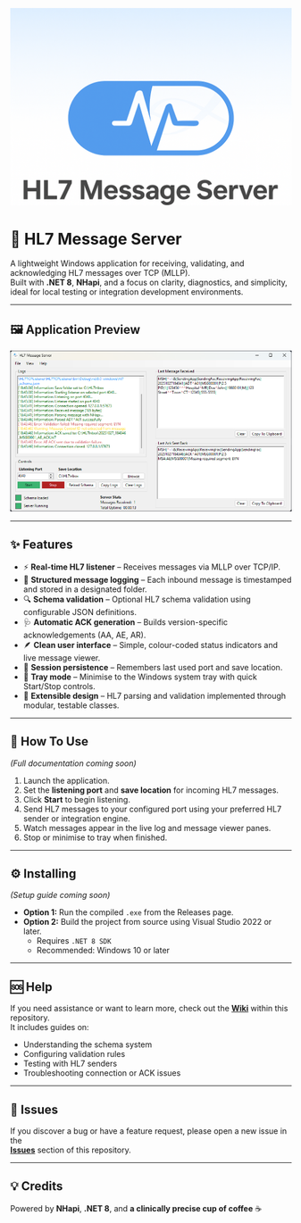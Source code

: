 ![HL7 Message Server Banner](./images/git_banner.png)

# 🧬 HL7 Message Server

A lightweight Windows application for receiving, validating, and acknowledging HL7 messages over TCP (MLLP).  
Built with **.NET 8**, **NHapi**, and a focus on clarity, diagnostics, and simplicity, ideal for local testing or integration development environments.

---

## 🖼️ Application Preview
![Application Preview](./images/application.png)

---

## ✨ Features

- ⚡ **Real-time HL7 listener** – Receives messages via MLLP over TCP/IP.  
- 🧾 **Structured message logging** – Each inbound message is timestamped and stored in a designated folder.  
- 🔍 **Schema validation** – Optional HL7 schema validation using configurable JSON definitions.  
- 🩺 **Automatic ACK generation** – Builds version-specific acknowledgements (AA, AE, AR).  
- 🪶 **Clean user interface** – Simple, colour-coded status indicators and live message viewer.  
- 💾 **Session persistence** – Remembers last used port and save location.  
- 🧠 **Tray mode** – Minimise to the Windows system tray with quick Start/Stop controls.  
- 🧩 **Extensible design** – HL7 parsing and validation implemented through modular, testable classes.  

---

## 🚀 How To Use
*(Full documentation coming soon)*

1. Launch the application.
2. Set the **listening port** and **save location** for incoming HL7 messages.
3. Click **Start** to begin listening.
4. Send HL7 messages to your configured port using your preferred HL7 sender or integration engine.
5. Watch messages appear in the live log and message viewer panes.
6. Stop or minimise to tray when finished.

---

## ⚙️ Installing
*(Setup guide coming soon)*

- **Option 1:** Run the compiled `.exe` from the Releases page.  
- **Option 2:** Build the project from source using Visual Studio 2022 or later.  
  - Requires `.NET 8 SDK`  
  - Recommended: Windows 10 or later  

---

## 🆘 Help

If you need assistance or want to learn more, check out the **[Wiki](./wiki)** within this repository.  
It includes guides on:
- Understanding the schema system  
- Configuring validation rules  
- Testing with HL7 senders  
- Troubleshooting connection or ACK issues  

---

## 🐞 Issues

If you discover a bug or have a feature request, please open a new issue in the  
**[Issues](../../issues)** section of this repository.  

---

## 💡 Credits
 
Powered by **NHapi**, **.NET 8**, and **a clinically precise cup of coffee** ☕


